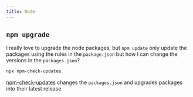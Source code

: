 ```yaml
---
title: Node
---
```


## `npm upgrade`

I really love to upgrade the node packages, but `npm update` only update the packages
using the rules in the `package.json` but how I can change the versions in the `packages.json`?

```bash
npx npm-check-updates
```

[npm-check-updates](https://www.npmjs.com/package/npm-check-updates) changes the `packages.json`
and upgrades packages into their latest release.
